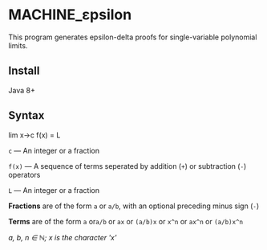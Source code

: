 # MACHINE_εpsilon
This program generates epsilon-delta proofs for single-variable polynomial limits.

## Install
Java 8+

## Syntax

lim x→c f(x) = L

`c` — An integer or a fraction 

`f(x)` — A sequence of terms seperated by addition (`+`) or subtraction (`-`) operators

`L` — An integer or a fraction

**Fractions** are of the form `a` or `a/b`, with an optional preceding minus sign (`-`)

**Terms** are of the form `a` or`a/b` or `ax` or `(a/b)x` or `x^n` or `ax^n`  or `(a/b)x^n`

*a, b, n ∈ ℕ; x is the character 'x'*
